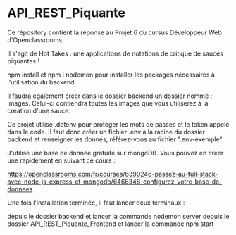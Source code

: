 # API_REST_Piquante

Ce répository contient la réponse au Projet 6 du cursus Développeur Web d'Openclassrooms.

Il s'agit de Hot Takes : une applications de notations de critique de sauces piquantes !

npm install et npm i nodemon pour installer les packages nécessaires à l'utilisation du backend.

Il faudra également créer dans le dossier backend un dossier nommé : images. Celui-ci contiendra toutes les images que vous utiliserez à la création d'une sauce.

Ce projet utilise .dotenv pour protéger les mots de passes et le token appelé dans le code. Il faut donc créer un fichier .env à la racine du dossier backend et renseigner les donnés, référez-vous au fichier ".env-exemple"

J'utilise une base de donnée gratuite sur mongoDB. Vous pouvez en créer une rapidement en suivant ce cours :

https://openclassrooms.com/fr/courses/6390246-passez-au-full-stack-avec-node-js-express-et-mongodb/6466348-configurez-votre-base-de-donnees

Une fois l'installation terminée, il faut lancer deux terminaux :

depuis le dossier backend et lancer la commande nodemon server
depuis le dossier API_REST_Piquante_Frontend et lancer la commande npm start
